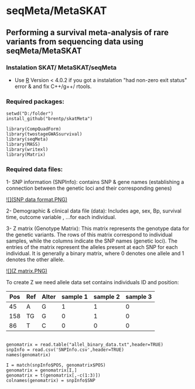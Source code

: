 # seqMeta/MetaSKAT
## Performing a survival meta-analysis of rare variants from sequencing data using seqMeta/MetaSKAT

### Instalation SKAT/ MetaSKAT/seqMeta


-   Use [R](https://cran.r-project.org/) Version \< 4.0.2 if you got a instalation "had non-zero exit status" error & and fix C++/g++/ rtools.

### Required packages:

```{r}
setwd("D:/folder")
install_github("brentp/skatMeta")

library(CompQuadForm)
library(twostageGWASsurvival)
library(seqMeta)
library(MASS)
library(writexl)
library(Matrix)
```

### Required data files:

1- SNP information (SNPInfo): contains SNP & gene names (establishing a connection between the genetic loci and their corresponding genes)

[![](SNP data format.PNG)](https://drive.google.com/file/d/1nOs2OyH6q_GUuTImJf9dgHdifO2chzSQ/view?usp=drive_link)

2- Demographic & clinical data file (data): Includes age, sex, Bp, survival time, outcome variable , ...for each individual.

3- Z matrix (Genotype Matrix): This matrix represents the genotype data for the genetic variants. The rows of this matrix correspond to individual samples, while the columns indicate the SNP names (genetic loci). The entries of the matrix represent the alleles present at each SNP for each individual. It is generally a binary matrix, where 0 denotes one allele and 1 denotes the other allele.

[![](Z matrix.PNG)](https://drive.google.com/file/d/10t80BN7hGG4__dXEF_IGA_uQyzgflGpU/view?usp=drive_link)

To create Z we need allele data set contains individuals ID and position:

| Pos | Ref | Alter | sample 1 | sample 2 | sample 3 |
|-----|-----|-------|----------|----------|----------|
| 45  | A   | G     | 1        | 1        | 0        |
| 158 | TG  | G     | 0        | 1        | 0        |
| 86  | T   | C     | 0        | 0        | 0        |

```{r}

genomatrix = read.table("allel_binary_data.txt",header=TRUE)
snpInfo = read.csv('SNPInfo.csv',header=TRUE)
names(genomatrix)

I = match(snpInfo$POS, genomatrix$POS)
genomatrix = genomatrix[I,]
genomatrix = t(genomatrix[,-c(1:3)])
colnames(genomatrix) = snpInfo$SNP
``` 
